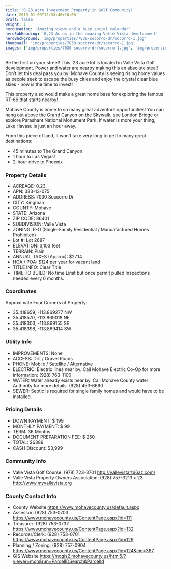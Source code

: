```yaml
---
title: '0.23 Acre Investment Property in Golf Community!'
date: 2019-01-09T12:33:46+10:00
draft: false
weight: 1
heroHeading: 'Amazing views and a busy social calendar'
heroSubHeading: '0.23 Acres in the amazing Valle Vista development'
heroBackground: 'img/properties/7030-socorro-dr/socorro-1.jpg'
thumbnail: 'img/properties/7030-socorro-dr/socorro-1.jpg'
images: ['img/properties/7030-socorro-dr/socorro-1.jpg', 'img/properties/7030-socorro-dr/socorro-2.jpg', 'img/properties/7030-socorro-dr/socorro-3.jpg', 'img/properties/7030-socorro-dr/socorro-4.jpg', 'img/properties/7030-socorro-dr/socorro-5.png', 'img/properties/7030-socorro-dr/socorro-6.jpg']
---
```

Be the first on your street! This .23 acre lot is located in Valle Vista Golf development.  Power and water are nearby making this an absolute steal!  Don’t let this deal pass you by! Mohave County is seeing rising home values as people seek to escape the busy cities and enjoy the crystal clear blue skies - now is the time to invest!

This property also would make a great home base for exploring the famous RT-66 that starts nearby!

Mohave County is home to so many great adventure opportunities! You can hang out above the Grand Canyon on the Skywalk, see London Bridge or explore Parashant National Monument Park. If water is more your thing, Lake Havasu is just an hour away. 

From this piece of land, it won't take very long to get to many great destinations:
- 45 minutes to The Grand Canyon
- 1 hour to Las Vegas!
- 2-hour drive to Phoenix 


### Property Details

- ACREAGE: 0.23
- APN: 333-13-075
- ADDRESS: 7030 Soccorro Dr
- CITY: Kingman
- COUNTY: Mohave
- STATE: Arizona
- ZIP CODE: 86401
- SUBDIVISION: Valle Vista
- ZONING: R-O (Single-Family Residential / Manuafactured Homes Prohibited)
- Lot #: Lot 2687
- ELEVATION: 3,103 feet
- TERRAIN: Plain
- ANNUAL TAXES (Approx): $27.14
- HOA / POA: $124 per year for vacant land
- TITLE INFO: Clear Title
- TIME TO BUILD: No time Limit but once permit pulled Inspections needed every 6 months.


### Coordinates
Approximate Four Corners of Property:

* 35.418659, -113.869277 NW
* 35.418570, -113.869018 NE
* 35.418303, -113.869155 SE
* 35.418398, -113.869414 SW

### Utility Info
- IMPROVEMENTS: None
- ACCESS: Dirt / Gravel Roads
- PHONE: Mobile / Satellite / Alternative
- ELECTRIC: Electric lines near by. Call Mohave Electric Co-Op for more information: (928) 763-1100
- WATER: Water already exists near by. Call Mohave County water Authority for more details. (928) 453-6660
- SEWER: Septic is required for single family homes and would have to be installed.

### Pricing Details
- DOWN PAYMENT: $ 199
- MONTHLY PAYMENT: $ 99
- TERM: 36 Months
- DOCUMENT PREPARATION FEE: $ 250
- TOTAL: $6389
- CASH Discount: $3,999

### Community Info
- Valle Vista Golf Course:  (978) 723-3701      http://vallevistart66az.com/
- Valle Vista Property Owners Association:   (928) 757-3213 x 23      http://www.myvallevista.org

### County Contact Info

- County Website	https://www.mohavecounty.us/default.aspx
- Assessor: 	(928) 753-0703      https://www.mohavecounty.us/ContentPage.aspx?id=111
- Treasurer: (928) 753-0737      https://www.mohavecounty.us/ContentPage.aspx?id=132
- Recorder/Clerk: 	(928) 753-0701      https://www.mohavecounty.us/ContentPage.aspx?id=129
- Planning / Zoning:	(928) 757-0904  https://www.mohavecounty.us/ContentPage.aspx?id=124&cid=367
- GIS Website	https://mcgis2.mohavecounty.us/html5/?viewer=moh&run=ParcelIDSearch&ParcelId
